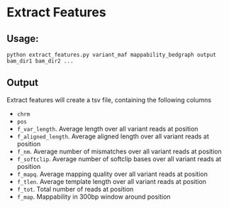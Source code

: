# Extract Features

## Usage:
```
python extract_features.py variant_maf mappability_bedgraph output bam_dir1 bam_dir2 ...
```

## Output
Extract features will create a tsv file, containing the following columns

- `chrm`
- `pos`
- `f_var_length`. Average length over all variant reads at position
- `f_aligned_length`. Average aligned length over all variant reads at position
- `f_nm`. Average number of mismatches over all variant reads at position
- `f_softclip`. Average number of softclip bases over all variant reads at position
- `f_mapq`. Average mapping quality over all variant reads at position
- `f_tlen`. Average template length over all variant reads at position
- `f_tot`. Total number of reads at position
- `f_map`. Mappability in 300bp window around position
